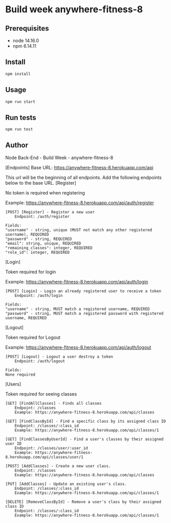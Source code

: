 # Build week anywhere-fitness-8

## Prerequisites

- node 14.16.0
- npm 6.14.11

## Install

```sh
npm install
```

## Usage

```sh
npm run start
```

## Run tests

```sh
npm run test
```

## Author

Node Back-End - Build Week - anywhere-fitness-8

[Endpoints] Base URL: https://anywhere-fitness-8.herokuapp.com/api

This url will be the beginning of all endpoints. Add the following endpoints below to the base URL.
[Register]

No token is required when registering

Example: https://anywhere-fitness-8.herokuapp.com/api/auth/register

    [POST] [Register] - Register a new user
        Endpoint: /auth/register

    Fields:
    "username" - string, unique (MUST not match any other registered username), REQUIRED
    "password" - string, REQUIRED
    "email": string, unique, REQUIRED
    "remaining_classes": integer, REQUIRED
    "role_id": integer, REQUIRED

[Login]

Token required for login

Example: https://anywhere-fitness-8.herokuapp.com/api/auth/login

    [POST] [Login] - Login an already registered user to receive a token
        Endpoint: /auth/login

    Fields:
    "username" - string, MUST match a registered username, REQUIRED
    "password" - string, MUST match a registered password with registered username, REQUIRED

[Logout]

Token required for Logout

Example: https://anywhere-fitness-8.herokuapp.com/api/auth/logout

    [POST] [Logout] - Logout a user destroy a token
        Endpoint: /auth/logout

    Fields:
    None required

[Users]

Token required for seeing classes

    [GET] [FindAllClasses] - Finds all classes
        Endpoint: /classes
        Example: https://anywhere-fitness-8.herokuapp.com/api/classes

    [GET] [FindClassById] - Find a specific class by its assigned class ID
        Endpoint: /classes/:class_id
        Example: https://anywhere-fitness-8.herokuapp.com/api/classes/1

    [GET] [FindClassesByUserId] - Find a user's classes by their assigned user ID
        Endpoint: /classes/user/:user_id
        Example: https://anywhere-fitness-8.herokuapp.com/api/classes/user/1

    [POST] [AddClasses] - Create a new user class.
        Endpoint: /classes
        Example: https://anywhere-fitness-8.herokuapp.com/api/classes

    [PUT] [AddClasses] - Update an existing user's class.
        Endpoint: /classes/:class_id
        Example: https://anywhere-fitness-8.herokuapp.com/api/classes/1

    [DELETE] [RemoveClassById] - Remove a user's class by their assigned class ID
        Endpoint: /classes/:class_id
        Example: https://anywhere-fitness-8.herokuapp.com/api/classes/1
